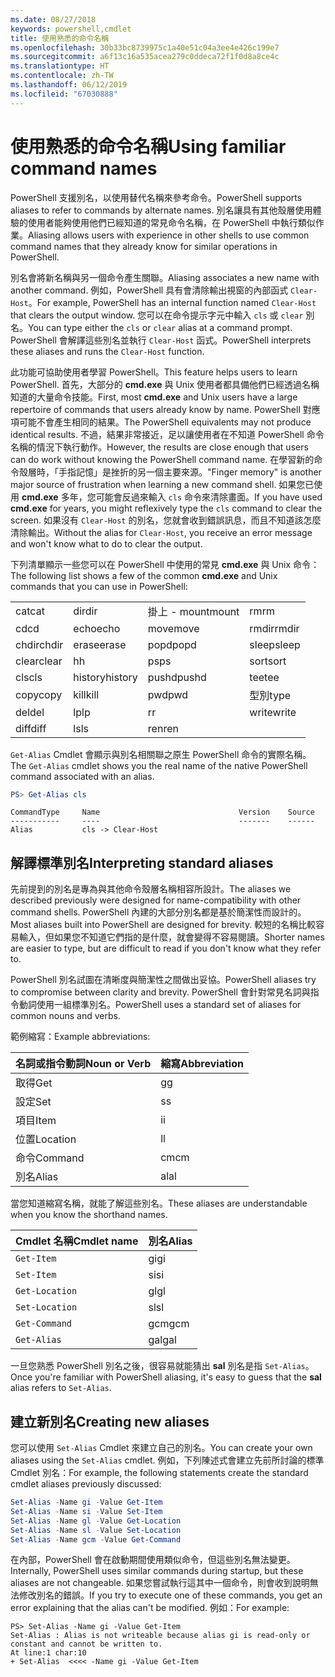 ```yaml
---
ms.date: 08/27/2018
keywords: powershell,cmdlet
title: 使用熟悉的命令名稱
ms.openlocfilehash: 30b33bc8739975c1a40e51c04a3ee4e426c199e7
ms.sourcegitcommit: a6f13c16a535acea279c0ddeca72f1f0d8a8ce4c
ms.translationtype: HT
ms.contentlocale: zh-TW
ms.lasthandoff: 06/12/2019
ms.locfileid: "67030888"
---
```

# <a name="using-familiar-command-names"></a><span data-ttu-id="36cd0-103">使用熟悉的命令名稱</span><span class="sxs-lookup"><span data-stu-id="36cd0-103">Using familiar command names</span></span>

<span data-ttu-id="36cd0-104">PowerShell 支援別名，以使用替代名稱來參考命令。</span><span class="sxs-lookup"><span data-stu-id="36cd0-104">PowerShell supports aliases to refer to commands by alternate names.</span></span> <span data-ttu-id="36cd0-105">別名讓具有其他殼層使用體驗的使用者能夠使用他們已經知道的常見命令名稱，在 PowerShell 中執行類似作業。</span><span class="sxs-lookup"><span data-stu-id="36cd0-105">Aliasing allows users with experience in other shells to use common command names that they already know for similar operations in PowerShell.</span></span>

<span data-ttu-id="36cd0-106">別名會將新名稱與另一個命令產生關聯。</span><span class="sxs-lookup"><span data-stu-id="36cd0-106">Aliasing associates a new name with another command.</span></span> <span data-ttu-id="36cd0-107">例如，PowerShell 具有會清除輸出視窗的內部函式 `Clear-Host`。</span><span class="sxs-lookup"><span data-stu-id="36cd0-107">For example, PowerShell has an internal function named `Clear-Host` that clears the output window.</span></span> <span data-ttu-id="36cd0-108">您可以在命令提示字元中輸入 `cls` 或 `clear` 別名。</span><span class="sxs-lookup"><span data-stu-id="36cd0-108">You can type either the `cls` or `clear` alias at a command prompt.</span></span> <span data-ttu-id="36cd0-109">PowerShell 會解譯這些別名並執行 `Clear-Host` 函式。</span><span class="sxs-lookup"><span data-stu-id="36cd0-109">PowerShell interprets these aliases and runs the `Clear-Host` function.</span></span>

<span data-ttu-id="36cd0-110">此功能可協助使用者學習 PowerShell。</span><span class="sxs-lookup"><span data-stu-id="36cd0-110">This feature helps users to learn PowerShell.</span></span> <span data-ttu-id="36cd0-111">首先，大部分的 **cmd.exe** 與 Unix 使用者都具備他們已經透過名稱知道的大量命令技能。</span><span class="sxs-lookup"><span data-stu-id="36cd0-111">First, most **cmd.exe** and Unix users have a large repertoire of commands that users already know by name.</span></span> <span data-ttu-id="36cd0-112">PowerShell 對應項可能不會產生相同的結果。</span><span class="sxs-lookup"><span data-stu-id="36cd0-112">The PowerShell equivalents may not produce identical results.</span></span> <span data-ttu-id="36cd0-113">不過，結果非常接近，足以讓使用者在不知道 PowerShell 命令名稱的情況下執行動作。</span><span class="sxs-lookup"><span data-stu-id="36cd0-113">However, the results are close enough that users can do work without knowing the PowerShell command name.</span></span> <span data-ttu-id="36cd0-114">在學習新的命令殼層時，「手指記憶」是挫折的另一個主要來源。</span><span class="sxs-lookup"><span data-stu-id="36cd0-114">"Finger memory" is another major source of frustration when learning a new command shell.</span></span> <span data-ttu-id="36cd0-115">如果您已使用 **cmd.exe** 多年，您可能會反過來輸入 `cls` 命令來清除畫面。</span><span class="sxs-lookup"><span data-stu-id="36cd0-115">If you have used **cmd.exe** for years, you might reflexively type the `cls` command to clear the screen.</span></span> <span data-ttu-id="36cd0-116">如果沒有 `Clear-Host` 的別名，您就會收到錯誤訊息，而且不知道該怎麼清除輸出。</span><span class="sxs-lookup"><span data-stu-id="36cd0-116">Without the alias for `Clear-Host`, you receive an error message and won't know what to do to clear the output.</span></span>

<span data-ttu-id="36cd0-117">下列清單顯示一些您可以在 PowerShell 中使用的常見 **cmd.exe** 與 Unix 命令：</span><span class="sxs-lookup"><span data-stu-id="36cd0-117">The following list shows a few of the common **cmd.exe** and Unix commands that you can use in PowerShell:</span></span>

|||||
|-|-|-|-|
|<span data-ttu-id="36cd0-118">cat</span><span class="sxs-lookup"><span data-stu-id="36cd0-118">cat</span></span>|<span data-ttu-id="36cd0-119">dir</span><span class="sxs-lookup"><span data-stu-id="36cd0-119">dir</span></span>|<span data-ttu-id="36cd0-120">掛上 - mount</span><span class="sxs-lookup"><span data-stu-id="36cd0-120">mount</span></span>|<span data-ttu-id="36cd0-121">rm</span><span class="sxs-lookup"><span data-stu-id="36cd0-121">rm</span></span>|
|<span data-ttu-id="36cd0-122">cd</span><span class="sxs-lookup"><span data-stu-id="36cd0-122">cd</span></span>|<span data-ttu-id="36cd0-123">echo</span><span class="sxs-lookup"><span data-stu-id="36cd0-123">echo</span></span>|<span data-ttu-id="36cd0-124">move</span><span class="sxs-lookup"><span data-stu-id="36cd0-124">move</span></span>|<span data-ttu-id="36cd0-125">rmdir</span><span class="sxs-lookup"><span data-stu-id="36cd0-125">rmdir</span></span>|
|<span data-ttu-id="36cd0-126">chdir</span><span class="sxs-lookup"><span data-stu-id="36cd0-126">chdir</span></span>|<span data-ttu-id="36cd0-127">erase</span><span class="sxs-lookup"><span data-stu-id="36cd0-127">erase</span></span>|<span data-ttu-id="36cd0-128">popd</span><span class="sxs-lookup"><span data-stu-id="36cd0-128">popd</span></span>|<span data-ttu-id="36cd0-129">sleep</span><span class="sxs-lookup"><span data-stu-id="36cd0-129">sleep</span></span>|
|<span data-ttu-id="36cd0-130">clear</span><span class="sxs-lookup"><span data-stu-id="36cd0-130">clear</span></span>|<span data-ttu-id="36cd0-131">h</span><span class="sxs-lookup"><span data-stu-id="36cd0-131">h</span></span>|<span data-ttu-id="36cd0-132">ps</span><span class="sxs-lookup"><span data-stu-id="36cd0-132">ps</span></span>|<span data-ttu-id="36cd0-133">sort</span><span class="sxs-lookup"><span data-stu-id="36cd0-133">sort</span></span>|
|<span data-ttu-id="36cd0-134">cls</span><span class="sxs-lookup"><span data-stu-id="36cd0-134">cls</span></span>|<span data-ttu-id="36cd0-135">history</span><span class="sxs-lookup"><span data-stu-id="36cd0-135">history</span></span>|<span data-ttu-id="36cd0-136">pushd</span><span class="sxs-lookup"><span data-stu-id="36cd0-136">pushd</span></span>|<span data-ttu-id="36cd0-137">tee</span><span class="sxs-lookup"><span data-stu-id="36cd0-137">tee</span></span>|
|<span data-ttu-id="36cd0-138">copy</span><span class="sxs-lookup"><span data-stu-id="36cd0-138">copy</span></span>|<span data-ttu-id="36cd0-139">kill</span><span class="sxs-lookup"><span data-stu-id="36cd0-139">kill</span></span>|<span data-ttu-id="36cd0-140">pwd</span><span class="sxs-lookup"><span data-stu-id="36cd0-140">pwd</span></span>|<span data-ttu-id="36cd0-141">型別</span><span class="sxs-lookup"><span data-stu-id="36cd0-141">type</span></span>|
|<span data-ttu-id="36cd0-142">del</span><span class="sxs-lookup"><span data-stu-id="36cd0-142">del</span></span>|<span data-ttu-id="36cd0-143">lp</span><span class="sxs-lookup"><span data-stu-id="36cd0-143">lp</span></span>|<span data-ttu-id="36cd0-144">r</span><span class="sxs-lookup"><span data-stu-id="36cd0-144">r</span></span>|<span data-ttu-id="36cd0-145">write</span><span class="sxs-lookup"><span data-stu-id="36cd0-145">write</span></span>|
|<span data-ttu-id="36cd0-146">diff</span><span class="sxs-lookup"><span data-stu-id="36cd0-146">diff</span></span>|<span data-ttu-id="36cd0-147">ls</span><span class="sxs-lookup"><span data-stu-id="36cd0-147">ls</span></span>|<span data-ttu-id="36cd0-148">ren</span><span class="sxs-lookup"><span data-stu-id="36cd0-148">ren</span></span>||

<span data-ttu-id="36cd0-149">`Get-Alias` Cmdlet 會顯示與別名相關聯之原生 PowerShell 命令的實際名稱。</span><span class="sxs-lookup"><span data-stu-id="36cd0-149">The `Get-Alias` cmdlet shows you the real name of the native PowerShell command associated with an alias.</span></span>

```powershell
PS> Get-Alias cls
```

```Output
CommandType     Name                               Version    Source
-----------     ----                               -------    ------
Alias           cls -> Clear-Host
```

## <a name="interpreting-standard-aliases"></a><span data-ttu-id="36cd0-150">解譯標準別名</span><span class="sxs-lookup"><span data-stu-id="36cd0-150">Interpreting standard aliases</span></span>

<span data-ttu-id="36cd0-151">先前提到的別名是專為與其他命令殼層名稱相容所設計。</span><span class="sxs-lookup"><span data-stu-id="36cd0-151">The aliases we described previously were designed for name-compatibility with other command shells.</span></span>
<span data-ttu-id="36cd0-152">PowerShell 內建的大部分別名都是基於簡潔性而設計的。</span><span class="sxs-lookup"><span data-stu-id="36cd0-152">Most aliases built into PowerShell are designed for brevity.</span></span> <span data-ttu-id="36cd0-153">較短的名稱比較容易輸入，但如果您不知道它們指的是什麼，就會變得不容易閱讀。</span><span class="sxs-lookup"><span data-stu-id="36cd0-153">Shorter names are easier to type, but are difficult to read if you don't know what they refer to.</span></span>

<span data-ttu-id="36cd0-154">PowerShell 別名試圖在清晰度與簡潔性之間做出妥協。</span><span class="sxs-lookup"><span data-stu-id="36cd0-154">PowerShell aliases try to compromise between clarity and brevity.</span></span> <span data-ttu-id="36cd0-155">PowerShell 會針對常見名詞與指令動詞使用一組標準別名。</span><span class="sxs-lookup"><span data-stu-id="36cd0-155">PowerShell uses a standard set of aliases for common nouns and verbs.</span></span>

<span data-ttu-id="36cd0-156">範例縮寫：</span><span class="sxs-lookup"><span data-stu-id="36cd0-156">Example abbreviations:</span></span>

| <span data-ttu-id="36cd0-157">名詞或指令動詞</span><span class="sxs-lookup"><span data-stu-id="36cd0-157">Noun or Verb</span></span> | <span data-ttu-id="36cd0-158">縮寫</span><span class="sxs-lookup"><span data-stu-id="36cd0-158">Abbreviation</span></span> |
|--------------|--------------|
| <span data-ttu-id="36cd0-159">取得</span><span class="sxs-lookup"><span data-stu-id="36cd0-159">Get</span></span>          | <span data-ttu-id="36cd0-160">g</span><span class="sxs-lookup"><span data-stu-id="36cd0-160">g</span></span>            |
| <span data-ttu-id="36cd0-161">設定</span><span class="sxs-lookup"><span data-stu-id="36cd0-161">Set</span></span>          | <span data-ttu-id="36cd0-162">s</span><span class="sxs-lookup"><span data-stu-id="36cd0-162">s</span></span>            |
| <span data-ttu-id="36cd0-163">項目</span><span class="sxs-lookup"><span data-stu-id="36cd0-163">Item</span></span>         | <span data-ttu-id="36cd0-164">i</span><span class="sxs-lookup"><span data-stu-id="36cd0-164">i</span></span>            |
| <span data-ttu-id="36cd0-165">位置</span><span class="sxs-lookup"><span data-stu-id="36cd0-165">Location</span></span>     | <span data-ttu-id="36cd0-166">l</span><span class="sxs-lookup"><span data-stu-id="36cd0-166">l</span></span>            |
| <span data-ttu-id="36cd0-167">命令</span><span class="sxs-lookup"><span data-stu-id="36cd0-167">Command</span></span>      | <span data-ttu-id="36cd0-168">cm</span><span class="sxs-lookup"><span data-stu-id="36cd0-168">cm</span></span>           |
| <span data-ttu-id="36cd0-169">別名</span><span class="sxs-lookup"><span data-stu-id="36cd0-169">Alias</span></span>        | <span data-ttu-id="36cd0-170">al</span><span class="sxs-lookup"><span data-stu-id="36cd0-170">al</span></span>           |

<span data-ttu-id="36cd0-171">當您知道縮寫名稱，就能了解這些別名。</span><span class="sxs-lookup"><span data-stu-id="36cd0-171">These aliases are understandable when you know the shorthand names.</span></span>

| <span data-ttu-id="36cd0-172">Cmdlet 名稱</span><span class="sxs-lookup"><span data-stu-id="36cd0-172">Cmdlet name</span></span>    | <span data-ttu-id="36cd0-173">別名</span><span class="sxs-lookup"><span data-stu-id="36cd0-173">Alias</span></span> |
|----------------|-------|
| `Get-Item`     | <span data-ttu-id="36cd0-174">gi</span><span class="sxs-lookup"><span data-stu-id="36cd0-174">gi</span></span>    |
| `Set-Item`     | <span data-ttu-id="36cd0-175">si</span><span class="sxs-lookup"><span data-stu-id="36cd0-175">si</span></span>    |
| `Get-Location` | <span data-ttu-id="36cd0-176">gl</span><span class="sxs-lookup"><span data-stu-id="36cd0-176">gl</span></span>    |
| `Set-Location` | <span data-ttu-id="36cd0-177">sl</span><span class="sxs-lookup"><span data-stu-id="36cd0-177">sl</span></span>    |
| `Get-Command`  | <span data-ttu-id="36cd0-178">gcm</span><span class="sxs-lookup"><span data-stu-id="36cd0-178">gcm</span></span>   |
| `Get-Alias`    | <span data-ttu-id="36cd0-179">gal</span><span class="sxs-lookup"><span data-stu-id="36cd0-179">gal</span></span>   |

<span data-ttu-id="36cd0-180">一旦您熟悉 PowerShell 別名之後，很容易就能猜出 **sal** 別名是指 `Set-Alias`。</span><span class="sxs-lookup"><span data-stu-id="36cd0-180">Once you're familiar with PowerShell aliasing, it's easy to guess that the **sal** alias refers to `Set-Alias`.</span></span>

## <a name="creating-new-aliases"></a><span data-ttu-id="36cd0-181">建立新別名</span><span class="sxs-lookup"><span data-stu-id="36cd0-181">Creating new aliases</span></span>

<span data-ttu-id="36cd0-182">您可以使用 `Set-Alias` Cmdlet 來建立自己的別名。</span><span class="sxs-lookup"><span data-stu-id="36cd0-182">You can create your own aliases using the `Set-Alias` cmdlet.</span></span> <span data-ttu-id="36cd0-183">例如，下列陳述式會建立先前所討論的標準 Cmdlet 別名：</span><span class="sxs-lookup"><span data-stu-id="36cd0-183">For example, the following statements create the standard cmdlet aliases previously discussed:</span></span>

```powershell
Set-Alias -Name gi -Value Get-Item
Set-Alias -Name si -Value Set-Item
Set-Alias -Name gl -Value Get-Location
Set-Alias -Name sl -Value Set-Location
Set-Alias -Name gcm -Value Get-Command
```

<span data-ttu-id="36cd0-184">在內部，PowerShell 會在啟動期間使用類似命令，但這些別名無法變更。</span><span class="sxs-lookup"><span data-stu-id="36cd0-184">Internally, PowerShell uses similar commands during startup, but these aliases are not changeable.</span></span>
<span data-ttu-id="36cd0-185">如果您嘗試執行這其中一個命令，則會收到說明無法修改別名的錯誤。</span><span class="sxs-lookup"><span data-stu-id="36cd0-185">If you try to execute one of these commands, you get an error explaining that the alias can't be modified.</span></span> <span data-ttu-id="36cd0-186">例如：</span><span class="sxs-lookup"><span data-stu-id="36cd0-186">For example:</span></span>

```
PS> Set-Alias -Name gi -Value Get-Item
Set-Alias : Alias is not writeable because alias gi is read-only or constant and cannot be written to.
At line:1 char:10
+ Set-Alias  <<<< -Name gi -Value Get-Item
```
